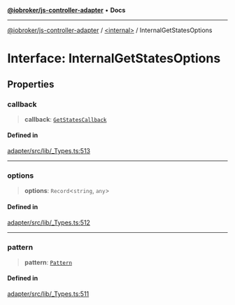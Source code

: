[**@iobroker/js-controller-adapter**](../../README.md) • **Docs**

***

[@iobroker/js-controller-adapter](../../globals.md) / [\<internal\>](../README.md) / InternalGetStatesOptions

# Interface: InternalGetStatesOptions

## Properties

### callback

> **callback**: [`GetStatesCallback`](../type-aliases/GetStatesCallback.md)

#### Defined in

[adapter/src/lib/\_Types.ts:513](https://github.com/ioBroker/ioBroker.js-controller/blob/40cb80c182f7d6dd76c85ace42cdd78fa9b7a8dc/packages/adapter/src/lib/_Types.ts#L513)

***

### options

> **options**: `Record`\<`string`, `any`\>

#### Defined in

[adapter/src/lib/\_Types.ts:512](https://github.com/ioBroker/ioBroker.js-controller/blob/40cb80c182f7d6dd76c85ace42cdd78fa9b7a8dc/packages/adapter/src/lib/_Types.ts#L512)

***

### pattern

> **pattern**: [`Pattern`](../type-aliases/Pattern.md)

#### Defined in

[adapter/src/lib/\_Types.ts:511](https://github.com/ioBroker/ioBroker.js-controller/blob/40cb80c182f7d6dd76c85ace42cdd78fa9b7a8dc/packages/adapter/src/lib/_Types.ts#L511)
